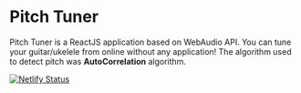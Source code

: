 # Pitch Tuner

Pitch Tuner is a ReactJS application based on WebAudio API. You can tune your guitar/ukelele from online without any application! The algorithm used to detect pitch was **AutoCorrelation** algorithm.

[![Netlify Status](https://api.netlify.com/api/v1/badges/a02ef8b1-fd32-47e3-af37-81cde5f2181f/deploy-status)](https://app.netlify.com/sites/webaudio-pitch-tuner/deploys)
